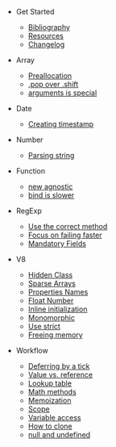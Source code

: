 * Get Started
	* [Bibliography](bibliography.md)
	* [Resources](resources.md)
	* [Changelog](changelog.md)

* Array
	* [Preallocation](array/preallocation.md)
	* [.pop over .shift](array/pop-or-shift.md)
	* [arguments is special](array/arguments.md)

* Date
	* [Creating timestamp](date/timestamp.md)

* Number
	* [Parsing string](number/parse-string.md)

* Function
	* [new agnostic](function/new.md)
	* [bind is slower](function/bind.md)

* RegExp
	* [Use the correct method](regexp/correct-methods.md)
	* [Focus on failing faster](regexp/fail-faster.md)
	* [Mandatory Fields](regexp/flags.md)

* V8
	* [Hidden Class](v8-tips/hidden-class.md)
	* [Sparse Arrays](v8-tips/sparse-arrays.md)
	* [Properties Names](v8-tips/properties-names.md)
	* [Float Number](v8-tips/float-number.md)
	* [Inline initialization](v8-tips/inline-initialization.md)
	* [Monomorphic](v8-tips/monomorphic.md)
	* [Use strict](v8-tips/use-strict.md)
	* [Freeing memory](v8-tips/freeing-memory.md)

* Workflow
	* [Deferring by a tick](workflow/defer.md)
	* [Value vs. reference](workflow/passing-by-value.md)
	* [Lookup table](workflow/lookup-table.md)
	* [Math methods](workflow/math.md)
	* [Memoization](workflow/memoization.md)
	* [Scope](workflow/scope.md)
	* [Variable access](workflow/variable-access.md)
	* [How to clone](workflow/how-to-clone.md)
	* [null and undefined](workflow/null-and-undefined.md)
